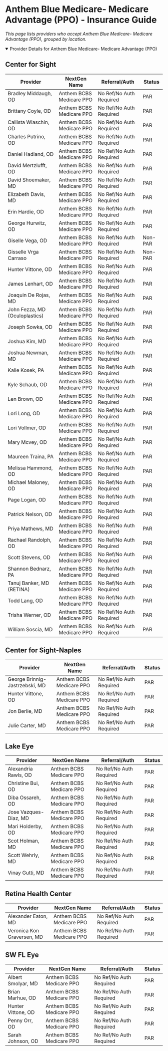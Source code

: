 # Anthem Blue Medicare- Medicare Advantage (PPO) - Insurance Guide

*This page lists providers who accept Anthem Blue Medicare- Medicare Advantage (PPO), grouped by location.*

<details open><summary>Provider Details for Anthem Blue Medicare- Medicare Advantage (PPO)</summary>

## Center for Sight

| Provider | NextGen Name | Referral/Auth | Status |
|----------|-------------|--------------|--------|
| Bradley Middaugh, OD | Anthem BCBS Medicare PPO | No Ref/No Auth Required | PAR |
| Brittany Coyle, OD | Anthem BCBS Medicare PPO | No Ref/No Auth Required | PAR |
| Callista Wlaschin, OD | Anthem BCBS Medicare PPO | No Ref/No Auth Required | PAR |
| Charles Putrino, OD | Anthem BCBS Medicare PPO | No Ref/No Auth Required | PAR |
| Daniel Hadland, OD | Anthem BCBS Medicare PPO | No Ref/No Auth Required | PAR |
| David Mertzlufft, OD | Anthem BCBS Medicare PPO | No Ref/No Auth Required | PAR |
| David Shoemaker, MD | Anthem BCBS Medicare PPO | No Ref/No Auth Required | PAR |
| Elizabeth Davis, MD | Anthem BCBS Medicare PPO | No Ref/No Auth Required | PAR |
| Erin Hardie, OD | Anthem BCBS Medicare PPO | No Ref/No Auth Required | PAR |
| George Hurwitz, OD | Anthem BCBS Medicare PPO | No Ref/No Auth Required | PAR |
| Giselle Vega, OD | Anthem BCBS Medicare PPO | No Ref/No Auth Required | Non-PAR |
| Gisselle Vrga Carraso | Anthem BCBS Medicare PPO | No Ref/No Auth Required | Non-PAR |
| Hunter Vittone, OD | Anthem BCBS Medicare PPO | No Ref/No Auth Required | PAR |
| James Lenhart, OD | Anthem BCBS Medicare PPO | No Ref/No Auth Required | PAR |
| Joaquin De Rojas, MD | Anthem BCBS Medicare PPO | No Ref/No Auth Required | PAR |
| John Fezza, MD (Oculoplastics) | Anthem BCBS Medicare PPO | No Ref/No Auth Required | PAR |
| Joseph Sowka, OD | Anthem BCBS Medicare PPO | No Ref/No Auth Required | PAR |
| Joshua Kim, MD | Anthem BCBS Medicare PPO | No Ref/No Auth Required | PAR |
| Joshua Newman, MD | Anthem BCBS Medicare PPO | No Ref/No Auth Required | PAR |
| Kalie Kosek, PA | Anthem BCBS Medicare PPO | No Ref/No Auth Required | PAR |
| Kyle Schaub, OD | Anthem BCBS Medicare PPO | No Ref/No Auth Required | PAR |
| Len Brown, OD | Anthem BCBS Medicare PPO | No Ref/No Auth Required | PAR |
| Lori Long, OD | Anthem BCBS Medicare PPO | No Ref/No Auth Required | PAR |
| Lori Vollmer, OD | Anthem BCBS Medicare PPO | No Ref/No Auth Required | PAR |
| Mary Mcvey, OD | Anthem BCBS Medicare PPO | No Ref/No Auth Required | PAR |
| Maureen Traina, PA | Anthem BCBS Medicare PPO | No Ref/No Auth Required | PAR |
| Melissa Hammond, OD | Anthem BCBS Medicare PPO | No Ref/No Auth Required | PAR |
| Michael Maloney, OD | Anthem BCBS Medicare PPO | No Ref/No Auth Required | PAR |
| Page Logan, OD | Anthem BCBS Medicare PPO | No Ref/No Auth Required | PAR |
| Patrick Nelson, OD | Anthem BCBS Medicare PPO | No Ref/No Auth Required | PAR |
| Priya Mathews, MD | Anthem BCBS Medicare PPO | No Ref/No Auth Required | PAR |
| Rachael Randolph, OD | Anthem BCBS Medicare PPO | No Ref/No Auth Required | PAR |
| Scott Stevens, OD | Anthem BCBS Medicare PPO | No Ref/No Auth Required | PAR |
| Shannon Bednarz, PA | Anthem BCBS Medicare PPO | No Ref/No Auth Required | PAR |
| Tanuj Banker, MD (RETINA) | Anthem BCBS Medicare PPO | No Ref/No Auth Required | PAR |
| Todd Lang, OD | Anthem BCBS Medicare PPO | No Ref/No Auth Required | PAR |
| Trisha Werner, OD | Anthem BCBS Medicare PPO | No Ref/No Auth Required | PAR |
| William Soscia, MD | Anthem BCBS Medicare PPO | No Ref/No Auth Required | PAR |

## Center for Sight-Naples

| Provider | NextGen Name | Referral/Auth | Status |
|----------|-------------|--------------|--------|
| George Brinnig-Jastrzebski, MD | Anthem BCBS Medicare PPO | No Ref/No Auth Required | PAR |
| Hunter Vittone, OD | Anthem BCBS Medicare PPO | No Ref/No Auth Required | PAR |
| Jon Berlie, MD | Anthem BCBS Medicare PPO | No Ref/No Auth Required | PAR |
| Julie Carter, MD | Anthem BCBS Medicare PPO | No Ref/No Auth Required | PAR |

## Lake Eye 

| Provider | NextGen Name | Referral/Auth | Status |
|----------|-------------|--------------|--------|
| Alexandria Rawls, OD | Anthem BCBS Medicare PPO | No Ref/No Auth Required | PAR |
| Christine Bui, OD | Anthem BCBS Medicare PPO | No Ref/No Auth Required | PAR |
| Diba Ossareh, OD | Anthem BCBS Medicare PPO | No Ref/No Auth Required | PAR |
| Jose Vazques-Diaz, MD | Anthem BCBS Medicare PPO | No Ref/No Auth Required | PAR |
| Mari Holderby, OD | Anthem BCBS Medicare PPO | No Ref/No Auth Required | PAR |
| Scot Holman, MD | Anthem BCBS Medicare PPO | No Ref/No Auth Required | PAR |
| Scott Wehrly, MD | Anthem BCBS Medicare PPO | No Ref/No Auth Required | PAR |
| Vinay Gutti, MD | Anthem BCBS Medicare PPO | No Ref/No Auth Required | PAR |

## Retina Health Center

| Provider | NextGen Name | Referral/Auth | Status |
|----------|-------------|--------------|--------|
| Alexander Eaton, MD | Anthem BCBS Medicare PPO | No Ref/No Auth Required | PAR |
| Veronica Kon Graversen, MD | Anthem BCBS Medicare PPO | No Ref/No Auth Required | PAR |

## SW FL Eye

| Provider | NextGen Name | Referral/Auth | Status |
|----------|-------------|--------------|--------|
| Albert Smolyar, MD | Anthem BCBS Medicare PPO | No Ref/No Auth Required | PAR |
| Brian Marhue, OD | Anthem BCBS Medicare PPO | No Ref/No Auth Required | PAR |
| Hunter Vittone, OD | Anthem BCBS Medicare PPO | No Ref/No Auth Required | PAR |
| Penny Orr, OD | Anthem BCBS Medicare PPO | No Ref/No Auth Required | PAR |
| Sarah Johnson, OD | Anthem BCBS Medicare PPO | No Ref/No Auth Required | PAR |

</details>

